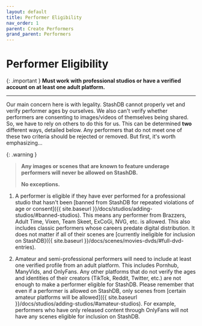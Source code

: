 ```yaml
---
layout: default
title: Performer Eligibility
nav_order: 1
parent: Create Performers
grand_parent: Performers
---
```


# Performer Eligibility

{: .important }
**Must work with professional studios or have a verified account on at least one adult platform.**

---

Our main concern here is with legality. StashDB cannot properly vet and verify performer ages by ourselves. We also can't verify whether performers are consenting to images/videos of themselves being shared. So, we have to rely on others to do this for us. This can be determined **two** different ways, detailed below. Any performers that do not meet one of these two criteria should be rejected or removed. But first, it's worth emphasizing...

{: .warning }
>
> **Any images or scenes that are known to feature underage performers will never be allowed on StashDB.**
>
> **No exceptions.**

1. A performer is eligible if they have ever performed for a professional studio that hasn't been [banned from StashDB for repeated violations of age or consent]({{ site.baseurl }}/docs/studios/adding-studios/#banned-studios). This means any performer from Brazzers, Adult Time, Vixen, Team Skeet, ExCoGi, NVG, etc. is allowed. This also includes classic performers whose careers predate digital distribution. It does not matter if all of their scenes are [currently ineligible for inclusion on StashDB]({{ site.baseurl }}/docs/scenes/movies-dvds/#full-dvd-entries).

2. Amateur and semi-professional performers will need to include at least one verified profile from an adult platform. This includes Pornhub, ManyVids, and OnlyFans. Any other platforms that do not verify the ages and identities of their creators (TikTok, Reddit, Twitter, etc.) are not enough to make a performer eligible for StashDB. Please remember that even if a performer is allowed on StashDB, only scenes from [certain amateur platforms will be allowed]({{ site.baseurl }}/docs/studios/adding-studios/#amateur-studios). For example, performers who have only released content through OnlyFans will not have any scenes eligible for inclusion on StashDB.
